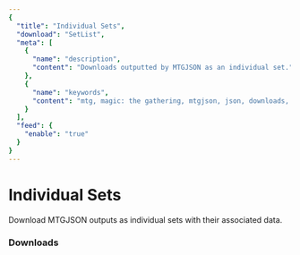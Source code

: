 ```yaml
---
{
  "title": "Individual Sets",
  "download": "SetList",
  "meta": [
    {
      "name": "description",
      "content": "Downloads outputted by MTGJSON as an individual set.",
    },
    {
      "name": "keywords",
      "content": "mtg, magic: the gathering, mtgjson, json, downloads, download set, individual sets, sets",
    }
  ],
  "feed": {
    "enable": "true"
  }
}
---
```


# Individual Sets

Download MTGJSON outputs as individual sets with their associated data.

### Downloads

<GenerateSetDownloads/>